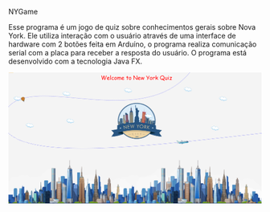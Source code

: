 NYGame

Esse programa é um jogo de quiz sobre conhecimentos gerais sobre Nova York. Ele utiliza interação com o usuário através de uma interface de hardware com 2 botões feita em Arduíno, o programa realiza comunicação serial com a placa para receber a resposta do usuário. O programa está desenvolvido com a tecnologia Java FX.
<p align="center">
   <img src="https://github.com/DaniloAlves1995/NYGame/blob/main/imagens/abertura.PNG" width="650">
</p>
